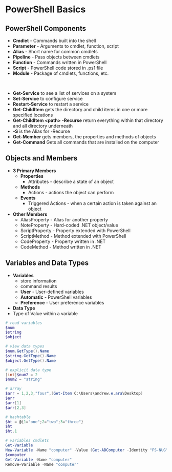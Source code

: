 
# PowerShell Basics

## PowerShell Components
- **Cmdlet** - Commands built into the shell
- **Parameter** - Arguments to cmdlet, function, script
- **Alias** - Short name for common cmdlets
- **Pipeline** - Pass objects between cmdlets
- **Function** - Commands written in PowerShell
- **Script** - PowerShell code stored in .ps1 file
- **Module** - Package of cmdlets, functions, etc.

</br>

- **Get-Service** to see a list of services on a system  
- **Set-Service** to configure service  
- **Restart-Service** to restart a service  
- **Get-ChildItem** gets the directory and child items in one or more specified locations  
- **Get-ChildItem \<path> -Recurse** return everything within that directory and all directory underneath   
- **-S** is the Alias for -Recurse
- **Get-Member** gets members, the properties and methods of objects
- **Get-Command** Gets all commands that are installed on the computer
 
## Objects and Members

- **3 Primary Members**  
   - **Properties**  
      - Attributes - describe a state of an object
   - **Methods**  
      - Actions - actions the object can perform 
   - **Events**  
      - Triggered Actions - when a certain action is taken against an object
- **Other Members**
  - AliasProperty - Alias for another property
  - NoteProperty - Hard-coded .NET object/value
  - ScriptProperty - Property extended with PowerShell
  - ScriptMethod - Method extended with PowerShell
  - CodeProperty - Property written in .NET
  - CodeMethod - Method written in .NET

## Variables and Data Types
- **Variables** 
  - store information
  - command results
  - **User** - User-defined variables
  - **Automatic** - PowerShell variables
  - **Preference** - User preference variables
 - **Data Type**
  - Type of Value within a variable
```PowerShell
# read variables
$num
$string
$object

# view data types
$num.GetType().Name
$string.GetType().Name
$object.GetType().Name

# explicit data type
[int]$num2 = 2
$num2 = "string"

# array
$arr = 1,2,3,"four",(Get-Item C:\Users\andrew.e.ara\Desktop)
$arr
$arr[1]
$arr[2,3]

# hashtable
$ht = @{1="one";2="two";3="three"}
$ht
$ht.1

# variables cmdlets
Get-Variable
New-Variable -Name "computer" -Value (Get-ADComputer -Identity "FS-NUG")
$computer
Get-Variable -Name "computer"
Remove=Variable -Name "computer"
```
